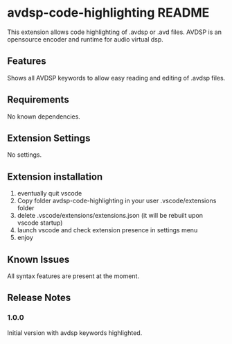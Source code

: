 # avdsp-code-highlighting README

This extension allows code highlighting of .avdsp or .avd files. AVDSP is an opensource encoder and runtime for audio virtual dsp.

## Features

Shows all AVDSP keywords to allow easy reading and editing of .avdsp files.

## Requirements

No known dependencies.

## Extension Settings

No settings.

## Extension installation

1) eventually quit vscode
2) Copy folder avdsp-code-highlighting in your user .vscode/extensions folder 
3) delete .vscode/extensions/extensions.json (it will be rebuilt upon vscode startup)
4) launch vscode and check extension presence in settings menu
5) enjoy

## Known Issues

All syntax features are present at the moment.

## Release Notes

### 1.0.0

Initial version with avdsp keywords highlighted.

